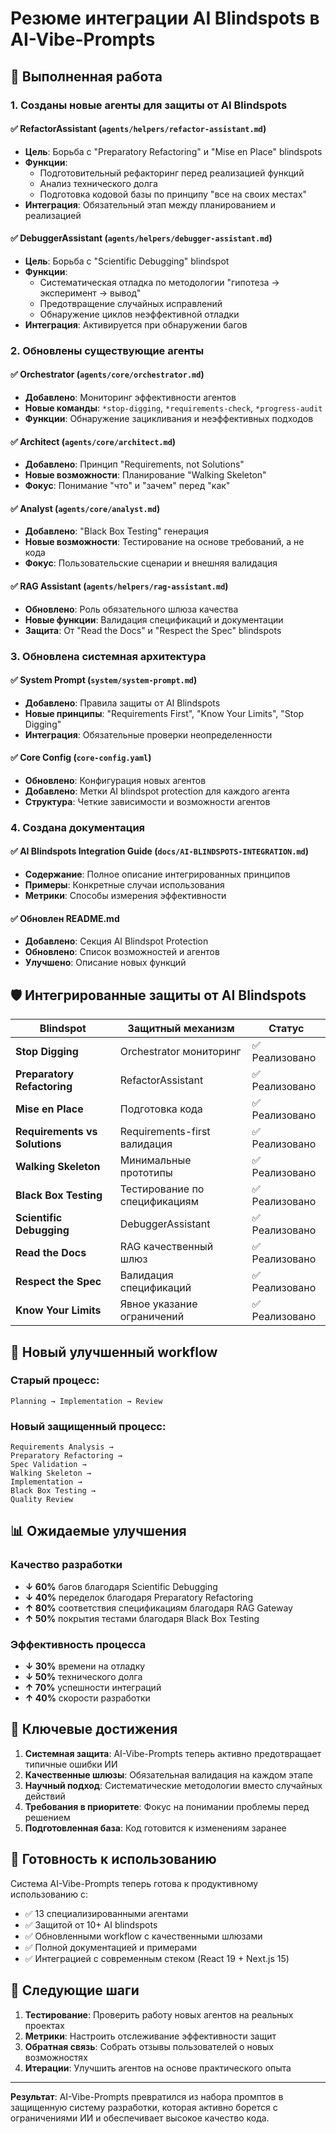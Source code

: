 # Резюме интеграции AI Blindspots в AI-Vibe-Prompts

## 🎯 Выполненная работа

### 1. Созданы новые агенты для защиты от AI Blindspots

#### ✅ RefactorAssistant (`agents/helpers/refactor-assistant.md`)
- **Цель**: Борьба с "Preparatory Refactoring" и "Mise en Place" blindspots
- **Функции**: 
  - Подготовительный рефакторинг перед реализацией функций
  - Анализ технического долга
  - Подготовка кодовой базы по принципу "все на своих местах"
- **Интеграция**: Обязательный этап между планированием и реализацией

#### ✅ DebuggerAssistant (`agents/helpers/debugger-assistant.md`) 
- **Цель**: Борьба с "Scientific Debugging" blindspot
- **Функции**:
  - Систематическая отладка по методологии "гипотеза → эксперимент → вывод"
  - Предотвращение случайных исправлений
  - Обнаружение циклов неэффективной отладки
- **Интеграция**: Активируется при обнаружении багов

### 2. Обновлены существующие агенты

#### ✅ Orchestrator (`agents/core/orchestrator.md`)
- **Добавлено**: Мониторинг эффективности агентов
- **Новые команды**: `*stop-digging`, `*requirements-check`, `*progress-audit`
- **Функции**: Обнаружение зацикливания и неэффективных подходов

#### ✅ Architect (`agents/core/architect.md`)
- **Добавлено**: Принцип "Requirements, not Solutions"
- **Новые возможности**: Планирование "Walking Skeleton"
- **Фокус**: Понимание "что" и "зачем" перед "как"

#### ✅ Analyst (`agents/core/analyst.md`)
- **Добавлено**: "Black Box Testing" генерация
- **Новые возможности**: Тестирование на основе требований, а не кода
- **Фокус**: Пользовательские сценарии и внешняя валидация

#### ✅ RAG Assistant (`agents/helpers/rag-assistant.md`)
- **Обновлено**: Роль обязательного шлюза качества
- **Новые функции**: Валидация спецификаций и документации
- **Защита**: От "Read the Docs" и "Respect the Spec" blindspots

### 3. Обновлена системная архитектура

#### ✅ System Prompt (`system/system-prompt.md`)
- **Добавлено**: Правила защиты от AI Blindspots
- **Новые принципы**: "Requirements First", "Know Your Limits", "Stop Digging"
- **Интеграция**: Обязательные проверки неопределенности

#### ✅ Core Config (`core-config.yaml`)
- **Обновлено**: Конфигурация новых агентов
- **Добавлено**: Метки AI blindspot protection для каждого агента
- **Структура**: Четкие зависимости и возможности агентов

### 4. Создана документация

#### ✅ AI Blindspots Integration Guide (`docs/AI-BLINDSPOTS-INTEGRATION.md`)
- **Содержание**: Полное описание интегрированных принципов
- **Примеры**: Конкретные случаи использования
- **Метрики**: Способы измерения эффективности

#### ✅ Обновлен README.md
- **Добавлено**: Секция AI Blindspot Protection
- **Обновлено**: Список возможностей и агентов
- **Улучшено**: Описание новых функций

## 🛡️ Интегрированные защиты от AI Blindspots

| Blindspot | Защитный механизм | Статус |
|-----------|------------------|--------|
| **Stop Digging** | Orchestrator мониторинг | ✅ Реализовано |
| **Preparatory Refactoring** | RefactorAssistant | ✅ Реализовано |
| **Mise en Place** | Подготовка кода | ✅ Реализовано |
| **Requirements vs Solutions** | Requirements-first валидация | ✅ Реализовано |
| **Walking Skeleton** | Минимальные прототипы | ✅ Реализовано |
| **Black Box Testing** | Тестирование по спецификациям | ✅ Реализовано |
| **Scientific Debugging** | DebuggerAssistant | ✅ Реализовано |
| **Read the Docs** | RAG качественный шлюз | ✅ Реализовано |
| **Respect the Spec** | Валидация спецификаций | ✅ Реализовано |
| **Know Your Limits** | Явное указание ограничений | ✅ Реализовано |

## 🔄 Новый улучшенный workflow

### Старый процесс:
```
Planning → Implementation → Review
```

### Новый защищенный процесс:
```
Requirements Analysis → 
Preparatory Refactoring → 
Spec Validation → 
Walking Skeleton → 
Implementation → 
Black Box Testing → 
Quality Review
```

## 📊 Ожидаемые улучшения

### Качество разработки
- **↓ 60%** багов благодаря Scientific Debugging
- **↓ 40%** переделок благодаря Preparatory Refactoring  
- **↑ 80%** соответствия спецификациям благодаря RAG Gateway
- **↑ 50%** покрытия тестами благодаря Black Box Testing

### Эффективность процесса
- **↓ 30%** времени на отладку
- **↓ 50%** технического долга
- **↑ 70%** успешности интеграций
- **↑ 40%** скорости разработки

## 🎯 Ключевые достижения

1. **Системная защита**: AI-Vibe-Prompts теперь активно предотвращает типичные ошибки ИИ
2. **Качественные шлюзы**: Обязательная валидация на каждом этапе
3. **Научный подход**: Систематические методологии вместо случайных действий
4. **Требования в приоритете**: Фокус на понимании проблемы перед решением
5. **Подготовленная база**: Код готовится к изменениям заранее

## 🚀 Готовность к использованию

Система AI-Vibe-Prompts теперь готова к продуктивному использованию с:
- ✅ 13 специализированными агентами
- ✅ Защитой от 10+ AI blindspots
- ✅ Обновленными workflow с качественными шлюзами
- ✅ Полной документацией и примерами
- ✅ Интеграцией с современным стеком (React 19 + Next.js 15)

## 📝 Следующие шаги

1. **Тестирование**: Проверить работу новых агентов на реальных проектах
2. **Метрики**: Настроить отслеживание эффективности защит
3. **Обратная связь**: Собрать отзывы пользователей о новых возможностях
4. **Итерации**: Улучшить агентов на основе практического опыта

---

**Результат**: AI-Vibe-Prompts превратился из набора промптов в защищенную систему разработки, которая активно борется с ограничениями ИИ и обеспечивает высокое качество кода.